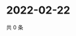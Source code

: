 # 2022-02-22

共 0 条

<!-- BEGIN WEIBO -->
<!-- 最后更新时间 Tue Feb 22 2022 23:20:30 GMT+0800 (China Standard Time) -->

<!-- END WEIBO -->
